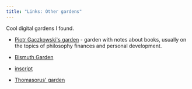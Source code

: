 ```yaml
---
title: "Links: Other gardens"
---
```


Cool digital gardens I found.

* [Piotr Gaczkowski's garden](https://garden.doomhammer.info/) - garden with notes about books, usually on the topics of philosophy finances and personal development.

* [Bismuth Garden](https://bismuth.garden/)

* [inscript](https://www.inscript.tech/)

* [Thomasorus' garden](https://thomasorus.com/home.html)